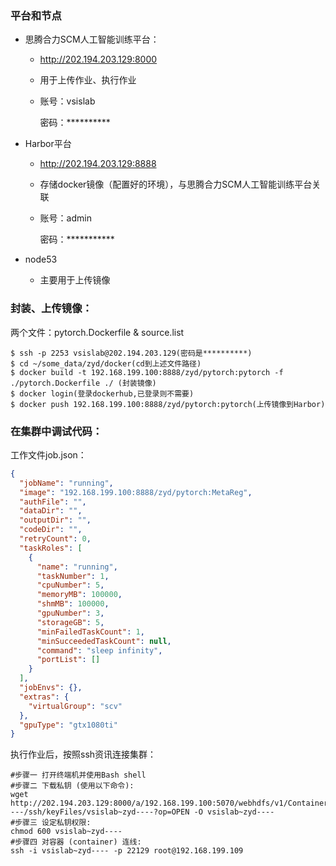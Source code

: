 ### 平台和节点

- 思腾合力SCM人工智能训练平台： 

  - http://202.194.203.129:8000 

  - 用于上传作业、执行作业 

  - 账号：vsislab

    密码：********** 

- Harbor平台 

  - http://202.194.203.129:8888 

  - 存储docker镜像（配置好的环境），与思腾合力SCM人工智能训练平台关联 

  - 账号：admin 

    密码：*********** 

- node53 

  - 主要用于上传镜像

### 封装、上传镜像：

两个文件：pytorch.Dockerfile & source.list

```shell
$ ssh -p 2253 vsislab@202.194.203.129(密码是**********)
$ cd ~/some_data/zyd/docker(cd到上述文件路径)
$ docker build -t 192.168.199.100:8888/zyd/pytorch:pytorch -f ./pytorch.Dockerfile ./ (封装镜像) 
$ docker login(登录dockerhub,已登录则不需要) 
$ docker push 192.168.199.100:8888/zyd/pytorch:pytorch(上传镜像到Harbor)
```

### 在集群中调试代码：

工作文件job.json：

```json
{
  "jobName": "running",
  "image": "192.168.199.100:8888/zyd/pytorch:MetaReg",
  "authFile": "",
  "dataDir": "",
  "outputDir": "",
  "codeDir": "",
  "retryCount": 0,
  "taskRoles": [
    {
      "name": "running",
      "taskNumber": 1,
      "cpuNumber": 5,
      "memoryMB": 100000,
      "shmMB": 100000,
      "gpuNumber": 3,
      "storageGB": 5,
      "minFailedTaskCount": 1,
      "minSucceededTaskCount": null,
      "command": "sleep infinity",
      "portList": []
    }
  ],
  "jobEnvs": {},
  "extras": {
    "virtualGroup": "scv"
  },
  "gpuType": "gtx1080ti"
}
```

执行作业后，按照ssh资讯连接集群：

```shell
#步骤一 打开终端机并使用Bash shell
#步骤二 下载私钥 (使用以下命令):
wget http://202.194.203.129:8000/a/192.168.199.100:5070/webhdfs/v1/Container/vsislab/vsislab~zyd----/ssh/keyFiles/vsislab~zyd----?op=OPEN -O vsislab~zyd----
#步骤三 设定私钥权限:
chmod 600 vsislab~zyd----
#步骤四 对容器 (container) 连线:
ssh -i vsislab~zyd---- -p 22129 root@192.168.199.109
```

